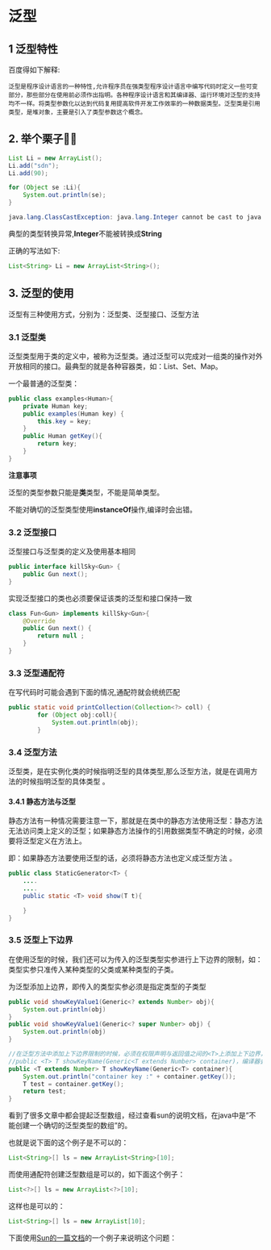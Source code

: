 # 泛型

## 1 泛型特性

百度得如下解释:

~~~properties
泛型是程序设计语言的一种特性,允许程序员在强类型程序设计语言中编写代码时定义一些可变部分，那些部分在使用前必须作出指明。各种程序设计语言和其编译器、运行环境对泛型的支持均不一样。将类型参数化以达到代码复用提高软件开发工作效率的一种数据类型。泛型类是引用类型，是堆对象，主要是引入了类型参数这个概念。 
~~~



## 2. 举个栗子🤞🌰


```java
List Li = new ArrayList();
Li.add("sdn");
Li.add(90);

for (Object se :Li){
	System.out.println(se);   
}
```

```java
java.lang.ClassCastException: java.lang.Integer cannot be cast to java.lang.String
```

典型的类型转换异常,**Integer**不能被转换成**String**

正确的写法如下:

```java
List<String> Li = new ArrayList<String>();
```

## 3. 泛型的使用

泛型有三种使用方式，分别为：泛型类、泛型接口、泛型方法

### 3.1  泛型类

泛型类型用于类的定义中，被称为泛型类。通过泛型可以完成对一组类的操作对外开放相同的接口。最典型的就是各种容器类，如：List、Set、Map。

一个最普通的泛型类：


```java
public class examples<Human>{ 
    private Human key;
    public examples(Human key) { 
        this.key = key;
    }
    public Human getKey(){ 
        return key;
    }
}
```



**注意事项**

泛型的类型参数只能是**类**类型，不能是简单类型。

不能对确切的泛型类型使用**instanceOf**操作,编译时会出错。



### 3.2  泛型接口

泛型接口与泛型类的定义及使用基本相同

```java
public interface killSky<Gun> {
    public Gun next();
}
```



实现泛型接口的类也必须要保证该类的泛型和接口保持一致


```java
class Fun<Gun> implements killSky<Gun>{
    @Override
    public Gun next() {
        return null ;
    }
}
```




### 3.3 泛型通配符

在写代码时可能会遇到下面的情况,通配符就会统统匹配

~~~Java
public static void printCollection(Collection<?> coll) {
		for (Object obj:coll){
			System.out.println(obj);
		}
~~~

### 3.4  泛型方法

泛型类，是在实例化类的时候指明泛型的具体类型,那么泛型方法，就是在调用方法的时候指明泛型的具体类型 。

#### 3.4.1 静态方法与泛型

静态方法有一种情况需要注意一下，那就是在类中的静态方法使用泛型：静态方法无法访问类上定义的泛型；如果静态方法操作的引用数据类型不确定的时候，必须要将泛型定义在方法上。

即：如果静态方法要使用泛型的话，必须将静态方法也定义成泛型方法 。


```java
public class StaticGenerator<T> {
    ....
    ....
    public static <T> void show(T t){

    }
}
```

### 3.5 泛型上下边界

在使用泛型的时候，我们还可以为传入的泛型类型实参进行上下边界的限制，如：类型实参只准传入某种类型的父类或某种类型的子类。

为泛型添加上边界，即传入的类型实参必须是指定类型的子类型

```java
public void showKeyValue1(Generic<? extends Number> obj){
    System.out.println(obj)
} 
public void showKeyValue1(Generic<? super Number> obj) {
    System.out.println(obj)
}
```

```java
//在泛型方法中添加上下边界限制的时候，必须在权限声明与返回值之间的<T>上添加上下边界，即在泛型声明的时候添加
//public <T> T showKeyName(Generic<T extends Number> container)，编译器会报错："Unexpected bound"
public <T extends Number> T showKeyName(Generic<T> container){
    System.out.println("container key :" + container.getKey());
    T test = container.getKey();
    return test;
}
```

看到了很多文章中都会提起泛型数组，经过查看sun的说明文档，在java中是”不能创建一个确切的泛型类型的数组”的。

也就是说下面的这个例子是不可以的：

```java
List<String>[] ls = new ArrayList<String>[10];  
```

而使用通配符创建泛型数组是可以的，如下面这个例子：

```java
List<?>[] ls = new ArrayList<?>[10]; 
```

这样也是可以的：

```java
List<String>[] ls = new ArrayList[10];
```

下面使用[Sun](http://docs.oracle.com/javase/tutorial/extra/generics/fineprint.html)[的一篇文档](http://docs.oracle.com/javase/tutorial/extra/generics/fineprint.html)的一个例子来说明这个问题：





